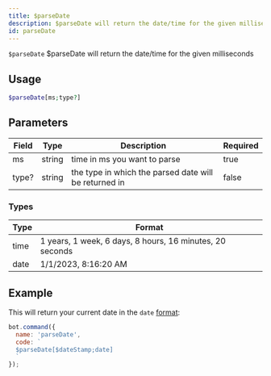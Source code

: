 ```yaml
---
title: $parseDate 
description: $parseDate will return the date/time for the given milliseconds
id: parseDate
---
```


`$parseDate` $parseDate will return the date/time for the given milliseconds

## Usage

```php
$parseDate[ms;type?]
```

## Parameters 


| Field | Type   | Description                                           | Required |
| ----- | ------ | ----------------------------------------------------- | -------- |
| ms    | string | time in ms you want to parse                          | true      |
| type? | string | the type in which the parsed date will be returned in | false       |

### Types
| Type | Format                                                   |
| ---- | -------------------------------------------------------- |
| time | 1 years, 1 week, 6 days, 8 hours, 16 minutes, 20 seconds |
| date | 1/1/2023, 8:16:20 AM                                     |


## Example

This will return your current date in the `date` [format](#types):

```javascript
bot.command({
  name: 'parseDate',
  code: `
  $parseDate[$dateStamp;date]
  `
});
```
